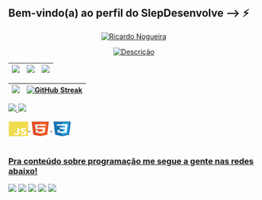 
## Bem-vindo(a) ao perfil do SlepDesenvolve --> ⚡


<p align="center">
  <a href="https://github.com/slepdesenvolve"><img src="https://readme-typing-svg.demolab.com?font=Fira+Code&pause=1000&color=4C7CFC&background=4C7CFC00&center=true&repeat=false&width=435&lines=Ricardo+Nogueira" alt="Ricardo Nogueira" /></a>
</p>

<p align="center">
    <a href="https://github.com/slepdesenvolve"><img src="https://readme-typing-svg.demolab.com?font=Fira+Code&pause=1000&color=4C7CFC&background=4C7CFC00&center=true&width=435&lines=Desenvolvimento+e+Design+Web;+Experi%C3%AAncia+em+UI%2FUX+Design;Sempre+aprendendo+algo" alt="Descrição" />
    </a>
</p>

<div align="center> 

<!-- === STATS - TOP LANGUAGES - COMMITS === -->
<div align="center> 

| ![](http://github-profile-summary-cards.vercel.app/api/cards/stats?username=SlepDesenvolve&theme=blueberry) | ![](http://github-profile-summary-cards.vercel.app/api/cards/repos-per-language?username=SlepDesenvolve&theme=blueberry) | ![](http://github-profile-summary-cards.vercel.app/api/cards/productive-time?username=SlepDesenvolve&theme=blueberry&utcOffset=8)
| :-: | :-: | :-: |

</div>

<div align="center">

| ![](http://github-profile-summary-cards.vercel.app/api/cards/profile-details?username=SlepDesenvolve&theme=blueberry) | [![GitHub Streak](https://github-readme-streak-stats.herokuapp.com?user=SlepDesenvolve&theme=blueberry&hide_border=true&locale=pt_BR)](https://git.io/streak-stats)
| :-: | :-: | 
</div>



 <div>
   <a href="https://github.com/slepdesenvolve/">
   <img height="180em" src="https://github-readme-stats.vercel.app/api?username=slepdesenvolve&show_icons=true&theme=tokyonight&include_all_commits=true&count_private=true"/>
   <img height="180em" src="https://github-readme-stats.vercel.app/api/top-langs/?username=slepdesenvolve&layout=compact&langs_count=6&theme=tokyonight"/>
</div>
    
<div style="display: inline_block"><br>
  <img align="center" alt="Js" height="30" width="40" src="https://raw.githubusercontent.com/devicons/devicon/master/icons/javascript/javascript-plain.svg ">
  <img align="center" alt="HTML" height="30" width="40" src="https://raw.githubusercontent.com/devicons/devicon/master/icons/html5/html5-original.svg ">
  <img align="center" alt="CSS" height="30" width="40" src="https://raw.githubusercontent.com/devicons/devicon/master/icons/css3/css3-original.svg ">
</div>
 
<br>
 
### Pra conteúdo sobre programação me segue a gente nas redes abaixo!
 
<div>
  <a href="#" target="_blank"><img src="https://img.shields.io/badge/YouTube-FF0000?style=for-the- badge&logo=youtube&logoColor=white" target="_blank"></a>
  <a href="https://instagram.com/slepdesenvolve" target="_blank"><img src="https://img.shields.io/badge/-Instagram-%23E4405F?style=for-the- badge&logo=instagram&logoColor=white" target="_blank"></a>
 <a href="https://discord.gg/#" target="_blank"><img src="https://img.shields.io/badge/Discord-7289DA?style=for-the-badge&logo= discord&logoColor=white" target="_blank"></a>
  <a href = "mailto:slepdesenvolve@gmail.com"><img src="https://img.shields.io/badge/-Gmail-%23333?style=for-the-badge&logo=gmail&logoColor=white" alvo ="_blank"></a>
  <a href="https://www.linkedin.com/in/jricardonogueira/" target="_blank"><img src="https://img.shields.io/badge/-LinkedIn-%230077B5?style= for-the-badge&logo=linkedin&logoColor=white" target="_blank"></a>
</div>
